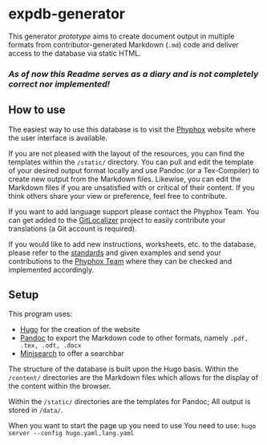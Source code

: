 # expdb-generator
This generator *prototype* aims to create document output in multiple formats from contributor-generated Markdown (`.md`) code and deliver access to the database via static HTML.
### *As of now this Readme serves as a diary and is not completely correct nor implemented!*
## How to use
The easiest way to use this database is to visit the [Phyphox]() website where the user interface is available.

If you are not pleased with the layout of the resources, you can find the templates within the `/static/` directory. You can pull and edit the template of your desired output format locally and use Pandoc (or a Tex-Compiler) to create new output from the Markdown files. Likewise, you can edit the Markdown files if you are unsatisfied with or critical of their content. If you think others share your view or preference, feel free to contribute.

If you want to add language support please contact the Phyphox Team. You can get added to the [GitLocalizer]() project to easily contribute your translations (a Git account is required). 

If you would like to add new instructions, worksheets, etc. to the database, please refer to the [standards]() and given examples and send your contributions to the [Phyphox Team](mailto:) where they can be checked and implemented accordingly.

## Setup
This program uses:
- [Hugo](https://gohugo.io) for the creation of the website
- [Pandoc](https://pandoc.org/) to export the Markdown code to other formats, namely `.pdf, .tex, .odt, .docx`
- [Minisearch](https://github.com/lucaong/minisearch) to offer a searchbar

The structure of the database is built upon the Hugo basis. Within the `/content/` directories are the Markdown files which allows for the display of the content within the browser.

Within the `/static/` directories are the templates for Pandoc; All output is stored in `/data/`.

When you want to start the page up you need to use You need to use: `hugo server --config hugo.yaml,lang.yaml`